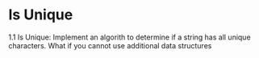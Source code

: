 # Is Unique
1.1 Is Unique: Implement an algorith to determine if a string has all unique characters. What if you cannot use additional data structures
